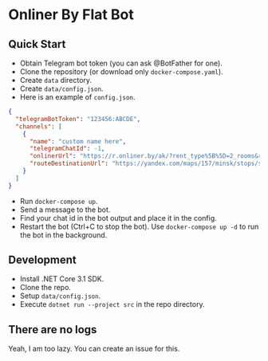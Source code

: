 # Onliner By Flat Bot

## Quick Start

* Obtain Telegram bot token (you can ask @BotFather for one).
* Clone the repository (or download only `docker-compose.yaml`).
* Create `data` directory.
* Create `data/config.json`.
* Here is an example of `config.json`.

```JSON
{
  "telegramBotToken": "123456:ABCDE",
  "channels": [
    {
      "name": "custom name here",
      "telegramChatId": -1,
      "onlinerUrl": "https://r.onliner.by/ak/?rent_type%5B%5D=2_rooms&rent_type%5B%5D=3_rooms&rent_type%5B%5D=4_rooms&rent_type%5B%5D=5_rooms&rent_type%5B%5D=6_rooms&only_owner=true&price%5Bmin%5D=640&price%5Bmax%5D=8600&currency=usd&metro%5B%5D=red_line&metro%5B%5D=blue_line#bounds%5Blb%5D%5Blat%5D=53.8937336407655&bounds%5Blb%5D%5Blong%5D=27.518712295391815&bounds%5Brt%5D%5Blat%5D=53.91772192249882&bounds%5Brt%5D%5Blong%5D=27.55391020011789",
      "routeDestinationUrl": "https://yandex.com/maps/157/minsk/stops/station__9880205/?ll=27.541550,53.905134&z=16.88"
    }
  ]
}
```

* Run `docker-compose up`.
* Send a message to the bot.
* Find your chat id in the bot output and place it in the config.
* Restart the bot (Ctrl+C to stop the bot). Use `docker-compose up -d` to run the bot in the background.

## Development

* Install .NET Core 3.1 SDK.
* Clone the repo.
* Setup `data/config.json`.
* Execute `dotnet run --project src` in the repo directory.

## There are no logs

Yeah, I am too lazy. You can create an issue for this.
